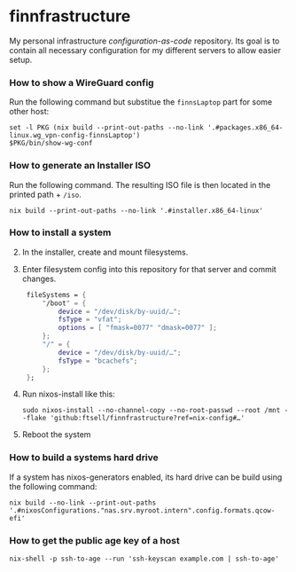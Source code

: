 # finnfrastructure

My personal infrastructure *configuration-as-code* repository.
Its goal is to contain all necessary configuration for my different servers to allow easier setup.

### How to show a WireGuard config

Run the following command but substitue the `finnsLaptop` part for some other host:

```shell
set -l PKG (nix build --print-out-paths --no-link '.#packages.x86_64-linux.wg_vpn-config-finnsLaptop')
$PKG/bin/show-wg-conf
```

### How to generate an Installer ISO

Run the following command.
The resulting ISO file is then located in the printed path + `/iso`.

```shell
nix build --print-out-paths --no-link '.#installer.x86_64-linux'
```

### How to install a system

2. In the installer, create and mount filesystems.
3. Enter filesystem config into this repository for that server and commit changes.

   ```nix
    fileSystems = {
        "/boot" = {
            device = "/dev/disk/by-uuid/…";
            fsType = "vfat";
            options = [ "fmask=0077" "dmask=0077" ];
        };
        "/" = {
            device = "/dev/disk/by-uuid/…";
            fsType = "bcachefs";
        };
    };
   ```
4. Run nixos-install like this:

   ```shell
   sudo nixos-install --no-channel-copy --no-root-passwd --root /mnt --flake 'github:ftsell/finnfrastructure?ref=nix-config#…'
   ```
5. Reboot the system

### How to build a systems hard drive

If a system has nixos-generators enabled, its hard drive can be build using the following command:

```shell
nix build --no-link --print-out-paths '.#nixosConfigurations."nas.srv.myroot.intern".config.formats.qcow-efi'
```

### How to get the public age key of a host

```shell
nix-shell -p ssh-to-age --run 'ssh-keyscan example.com | ssh-to-age'
```
